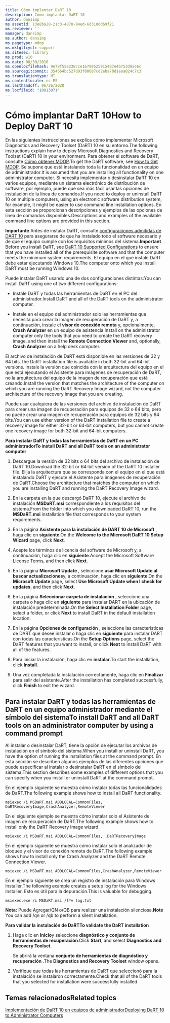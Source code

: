 ```yaml
---
title: Cómo implantar DaRT 10
description: Cómo implantar DaRT 10
author: dansimp
ms.assetid: 13e8ba20-21c3-4870-94ed-6d3106d69f21
ms.reviewer: ''
manager: dansimp
ms.author: dansimp
ms.pagetype: mdop
ms.mktglfcycl: support
ms.sitesec: library
ms.prod: w10
ms.date: 08/30/2016
ms.openlocfilehash: 9e78f55e238cce16798525915487e4b753d92e6c
ms.sourcegitcommit: 354664bc527d93f80687cd2eba70d1eea024c7c3
ms.translationtype: MT
ms.contentlocale: es-ES
ms.lasthandoff: 06/26/2020
ms.locfileid: "10813071"
---
```

# <span data-ttu-id="4cd6a-103">Cómo implantar DaRT 10</span><span class="sxs-lookup"><span data-stu-id="4cd6a-103">How to Deploy DaRT 10</span></span>


<span data-ttu-id="4cd6a-104">En las siguientes instrucciones se explica cómo implementar Microsoft Diagnostics and Recovery Toolset (DaRT) 10 en su entorno.</span><span class="sxs-lookup"><span data-stu-id="4cd6a-104">The following instructions explain how to deploy Microsoft Diagnostics and Recovery Toolset (DaRT) 10 in your environment.</span></span> <span data-ttu-id="4cd6a-105">Para obtener el software de DaRT, consulte [Cómo obtener MDOP](https://go.microsoft.com/fwlink/?LinkId=322049).</span><span class="sxs-lookup"><span data-stu-id="4cd6a-105">To get the DaRT software, see [How to Get MDOP](https://go.microsoft.com/fwlink/?LinkId=322049).</span></span> <span data-ttu-id="4cd6a-106">Se supone que está instalando toda la funcionalidad en un equipo de administrador.</span><span class="sxs-lookup"><span data-stu-id="4cd6a-106">It is assumed that you are installing all functionality on one administrator computer.</span></span> <span data-ttu-id="4cd6a-107">Si necesita implementar o desinstalar DaRT 10 en varios equipos, mediante un sistema electrónico de distribución de software, por ejemplo, puede que sea más fácil usar las opciones de instalación de la línea de comandos.</span><span class="sxs-lookup"><span data-stu-id="4cd6a-107">If you need to deploy or uninstall DaRT 10 on multiple computers, using an electronic software distribution system, for example, it might be easier to use command line installation options.</span></span> <span data-ttu-id="4cd6a-108">En esta sección se proporcionan descripciones y ejemplos de las opciones de línea de comandos disponibles.</span><span class="sxs-lookup"><span data-stu-id="4cd6a-108">Descriptions and examples of the available command line options are provided in this section.</span></span>

<span data-ttu-id="4cd6a-109">**Importante**  Antes de instalar DaRT, consulte [configuraciones admitidas de DART 10](dart-10-supported-configurations.md) para asegurarse de que ha instalado todo el software necesario y de que el equipo cumple con los requisitos mínimos del sistema.</span><span class="sxs-lookup"><span data-stu-id="4cd6a-109">**Important** Before you install DaRT, see [DaRT 10 Supported Configurations](dart-10-supported-configurations.md) to ensure that you have installed all of the prerequisite software and that the computer meets the minimum system requirements.</span></span> <span data-ttu-id="4cd6a-110">El equipo en el que instale DaRT debe estar ejecutando Windows 10.</span><span class="sxs-lookup"><span data-stu-id="4cd6a-110">The computer onto which you install DaRT must be running Windows 10.</span></span>

 

<span data-ttu-id="4cd6a-111">Puede instalar DaRT usando una de dos configuraciones distintas:</span><span class="sxs-lookup"><span data-stu-id="4cd6a-111">You can install DaRT using one of two different configurations:</span></span>

-   <span data-ttu-id="4cd6a-112">Instale DaRT y todas las herramientas de DaRT en el PC del administrador.</span><span class="sxs-lookup"><span data-stu-id="4cd6a-112">Install DaRT and all of the DaRT tools on the administrator computer.</span></span>

-   <span data-ttu-id="4cd6a-113">Instale en el equipo del administrador solo las herramientas que necesita para crear la imagen de recuperación de DaRT y, a continuación, instale el **visor de conexión remota** y, opcionalmente, **Crash Analyzer** en un equipo de asistencia.</span><span class="sxs-lookup"><span data-stu-id="4cd6a-113">Install on the administrator computer only the tools that you need to create the DaRT recovery image, and then install the **Remote Connection Viewer** and, optionally, **Crash Analyzer** on a help desk computer.</span></span>

<span data-ttu-id="4cd6a-114">El archivo de instalación de DaRT está disponible en las versiones de 32 y 64 bits.</span><span class="sxs-lookup"><span data-stu-id="4cd6a-114">The DaRT installation file is available in both 32-bit and 64-bit versions.</span></span> <span data-ttu-id="4cd6a-115">Instale la versión que coincida con la arquitectura del equipo en el que está ejecutando el Asistente para imágenes de recuperación de DaRT, no la arquitectura del equipo de la imagen de recuperación que está creando.</span><span class="sxs-lookup"><span data-stu-id="4cd6a-115">Install the version that matches the architecture of the computer on which you are running the DaRT Recovery Image wizard, not the computer architecture of the recovery image that you are creating.</span></span>

<span data-ttu-id="4cd6a-116">Puede usar cualquiera de las versiones del archivo de instalación de DaRT para crear una imagen de recuperación para equipos de 32 o 64 bits, pero no puede crear una imagen de recuperación para equipos de 32 bits y 64 bits.</span><span class="sxs-lookup"><span data-stu-id="4cd6a-116">You can use either version of the DaRT installation file to create a recovery image for either 32-bit or 64-bit computers, but you cannot create one recovery image for both 32-bit and 64-bit computers.</span></span>

**<span data-ttu-id="4cd6a-117">Para instalar DaRT y todas las herramientas de DaRT en un PC administrador</span><span class="sxs-lookup"><span data-stu-id="4cd6a-117">To install DaRT and all DaRT tools on an administrator computer</span></span>**

1.  <span data-ttu-id="4cd6a-118">Descargue la versión de 32 bits o 64 bits del archivo de instalación de DaRT 10.</span><span class="sxs-lookup"><span data-stu-id="4cd6a-118">Download the 32-bit or 64-bit version of the DaRT 10 installer file.</span></span> <span data-ttu-id="4cd6a-119">Elija la arquitectura que se corresponda con el equipo en el que está instalando DaRT y ejecute el Asistente para imágenes de recuperación de DaRT.</span><span class="sxs-lookup"><span data-stu-id="4cd6a-119">Choose the architecture that matches the computer on which you are installing DaRT and running the DaRT Recovery Image wizard.</span></span>

2.  <span data-ttu-id="4cd6a-120">En la carpeta en la que descargó DaRT 10, ejecute el archivo de instalación **MSDaRT.msi** correspondiente a los requisitos del sistema.</span><span class="sxs-lookup"><span data-stu-id="4cd6a-120">From the folder into which you downloaded DaRT 10, run the **MSDaRT.msi** installation file that corresponds to your system requirements.</span></span>

3.  <span data-ttu-id="4cd6a-121">En la página **Asistente para la instalación de DART 10 de Microsoft** , haga clic en **siguiente**.</span><span class="sxs-lookup"><span data-stu-id="4cd6a-121">On the **Welcome to the Microsoft DaRT 10 Setup Wizard** page, click **Next**.</span></span>

4.  <span data-ttu-id="4cd6a-122">Acepte los términos de licencia del software de Microsoft y, a continuación, haga clic en **siguiente**.</span><span class="sxs-lookup"><span data-stu-id="4cd6a-122">Accept the Microsoft Software License Terms, and then click **Next**.</span></span>

5.  <span data-ttu-id="4cd6a-123">En la página **Microsoft Update** , seleccione **usar Microsoft Update al buscar actualizaciones**y, a continuación, haga clic en **siguiente**.</span><span class="sxs-lookup"><span data-stu-id="4cd6a-123">On the **Microsoft Update** page, select **Use Microsoft Update when I check for updates**, and then click **Next**.</span></span>

6.  <span data-ttu-id="4cd6a-124">En la página **Seleccionar carpeta de instalación** , seleccione una carpeta o haga clic en **siguiente** para instalar DART en la ubicación de instalación predeterminada.</span><span class="sxs-lookup"><span data-stu-id="4cd6a-124">On the **Select Installation Folder** page, select a folder, or click **Next** to install DaRT in the default installation location.</span></span>

7.  <span data-ttu-id="4cd6a-125">En la página **Opciones de configuración** , seleccione las características de DART que desee instalar o haga clic en **siguiente** para instalar DART con todas las características.</span><span class="sxs-lookup"><span data-stu-id="4cd6a-125">On the **Setup Options** page, select the DaRT features that you want to install, or click **Next** to install DaRT with all of the features.</span></span>

8.  <span data-ttu-id="4cd6a-126">Para iniciar la instalación, haga clic en **instalar**.</span><span class="sxs-lookup"><span data-stu-id="4cd6a-126">To start the installation, click **Install**.</span></span>

9.  <span data-ttu-id="4cd6a-127">Una vez completada la instalación correctamente, haga clic en **Finalizar** para salir del asistente.</span><span class="sxs-lookup"><span data-stu-id="4cd6a-127">After the installation has completed successfully, click **Finish** to exit the wizard.</span></span>

## <span data-ttu-id="4cd6a-128">Para instalar DaRT y todas las herramientas de DaRT en un equipo administrador mediante el símbolo del sistema</span><span class="sxs-lookup"><span data-stu-id="4cd6a-128">To install DaRT and all DaRT tools on an administrator computer by using a command prompt</span></span>


<span data-ttu-id="4cd6a-129">Al instalar o desinstalar DaRT, tiene la opción de ejecutar los archivos de instalación en el símbolo del sistema.</span><span class="sxs-lookup"><span data-stu-id="4cd6a-129">When you install or uninstall DaRT, you have the option of running the installation files at the command prompt.</span></span> <span data-ttu-id="4cd6a-130">En esta sección se describen algunos ejemplos de las diferentes opciones que puede especificar al instalar o desinstalar DaRT en el símbolo del sistema.</span><span class="sxs-lookup"><span data-stu-id="4cd6a-130">This section describes some examples of different options that you can specify when you install or uninstall DaRT at the command prompt.</span></span>

<span data-ttu-id="4cd6a-131">En el ejemplo siguiente se muestra cómo instalar todas las funcionalidades de DaRT.</span><span class="sxs-lookup"><span data-stu-id="4cd6a-131">The following example shows how to install all DaRT functionality.</span></span>

``` syntax
msiexec /i MSDaRT.msi ADDLOCAL=CommonFiles, DaRTRecoveryImage,CrashAnalyzer,RemoteViewer 
```

<span data-ttu-id="4cd6a-132">En el siguiente ejemplo se muestra cómo instalar solo el Asistente de imagen de recuperación de DaRT.</span><span class="sxs-lookup"><span data-stu-id="4cd6a-132">The following example shows how to install only the DaRT Recovery Image wizard.</span></span>

``` syntax
msiexec /i MSDaRT.msi ADDLOCAL=CommonFiles, ,DaRTRecoveryImage
```

<span data-ttu-id="4cd6a-133">En el ejemplo siguiente se muestra cómo instalar solo el analizador de bloqueo y el visor de conexión remota de DaRT.</span><span class="sxs-lookup"><span data-stu-id="4cd6a-133">The following example shows how to install only the Crash Analyzer and the DaRT Remote Connection Viewer.</span></span>

``` syntax
msiexec /i MSDaRT.msi ADDLOCAL=CommonFiles,CrashAnalyzer,RemoteViewer 
```

<span data-ttu-id="4cd6a-134">En el ejemplo siguiente se crea un registro de instalación para Windows Installer.</span><span class="sxs-lookup"><span data-stu-id="4cd6a-134">The following example creates a setup log for the Windows Installer.</span></span> <span data-ttu-id="4cd6a-135">Esto es útil para la depuración.</span><span class="sxs-lookup"><span data-stu-id="4cd6a-135">This is valuable for debugging.</span></span>

``` syntax
msiexec.exe /i MSDaRT.msi /l*v log.txt 
```

<span data-ttu-id="4cd6a-136">**Nota:**  Puede Agregar/QN o/QB para realizar una instalación silenciosa.</span><span class="sxs-lookup"><span data-stu-id="4cd6a-136">**Note** You can add /qn or /qb to perform a silent installation.</span></span>

 

**<span data-ttu-id="4cd6a-137">Para validar la instalación de DaRT</span><span class="sxs-lookup"><span data-stu-id="4cd6a-137">To validate the DaRT installation</span></span>**

1.  <span data-ttu-id="4cd6a-138">Haga clic en **Inicio**y seleccione **diagnóstico y conjunto de herramientas de recuperación**.</span><span class="sxs-lookup"><span data-stu-id="4cd6a-138">Click **Start**, and select **Diagnostics and Recovery Toolset**.</span></span>

    <span data-ttu-id="4cd6a-139">Se abrirá la ventana **conjunto de herramientas de diagnóstico y recuperación** .</span><span class="sxs-lookup"><span data-stu-id="4cd6a-139">The **Diagnostics and Recovery Toolset** window opens.</span></span>

2.  <span data-ttu-id="4cd6a-140">Verifique que todas las herramientas de DaRT que seleccionó para la instalación se instalaron correctamente.</span><span class="sxs-lookup"><span data-stu-id="4cd6a-140">Check that all of the DaRT tools that you selected for installation were successfully installed.</span></span>

## <span data-ttu-id="4cd6a-141">Temas relacionados</span><span class="sxs-lookup"><span data-stu-id="4cd6a-141">Related topics</span></span>


[<span data-ttu-id="4cd6a-142">Implementación de DaRT 10 en equipos de administrador</span><span class="sxs-lookup"><span data-stu-id="4cd6a-142">Deploying DaRT 10 to Administrator Computers</span></span>](deploying-dart-10-to-administrator-computers.md)

 

 





